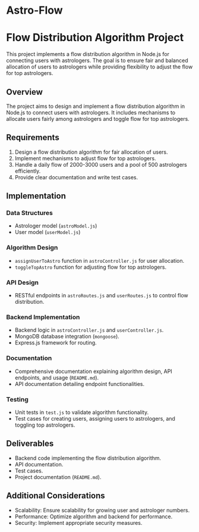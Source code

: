 # Astro-Flow

# Flow Distribution Algorithm Project

This project implements a flow distribution algorithm in Node.js for connecting users with astrologers. The goal is to ensure fair and balanced allocation of users to astrologers while providing flexibility to adjust the flow for top astrologers.


## Overview

The project aims to design and implement a flow distribution algorithm in Node.js to connect users with astrologers. It includes mechanisms to allocate users fairly among astrologers and toggle flow for top astrologers.

## Requirements

1. Design a flow distribution algorithm for fair allocation of users.
2. Implement mechanisms to adjust flow for top astrologers.
3. Handle a daily flow of 2000-3000 users and a pool of 500 astrologers efficiently.
4. Provide clear documentation and write test cases.

## Implementation

### Data Structures

- Astrologer model (`astroModel.js`)
- User model (`userModel.js`)

### Algorithm Design

- `assignUserToAstro` function in `astroController.js` for user allocation.
- `toggleTopAstro` function for adjusting flow for top astrologers.

### API Design

- RESTful endpoints in `astroRoutes.js` and `userRoutes.js` to control flow distribution.

### Backend Implementation

- Backend logic in `astroController.js` and `userController.js`.
- MongoDB database integration (`mongoose`).
- Express.js framework for routing.

### Documentation

- Comprehensive documentation explaining algorithm design, API endpoints, and usage (`README.md`).
- API documentation detailing endpoint functionalities.

### Testing

- Unit tests in `test.js` to validate algorithm functionality.
- Test cases for creating users, assigning users to astrologers, and toggling top astrologers.

## Deliverables

- Backend code implementing the flow distribution algorithm.
- API documentation.
- Test cases.
- Project documentation (`README.md`).

## Additional Considerations

- Scalability: Ensure scalability for growing user and astrologer numbers.
- Performance: Optimize algorithm and backend for performance.
- Security: Implement appropriate security measures.
